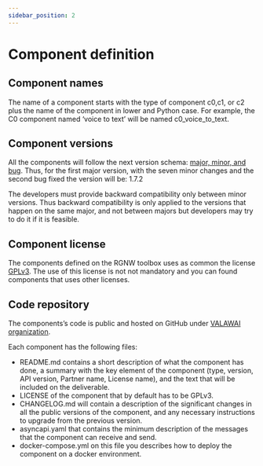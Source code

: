 ```yaml
---
sidebar_position: 2
---
```


# Component definition

## Component names

The name of a component starts with the type of component c0,c1, or c2 plus
the name of the component in lower and Python case. For example, the C0 component
named ‘voice to text’ will be named c0_voice_to_text.


## Component versions

All the components will follow the next version schema: [major, minor, and bug](https://semver.org/).
Thus, for the first major version, with the seven minor changes and the second
bug fixed the version will be: 1.7.2

The developers must provide backward compatibility only between minor versions. Thus backward compatibility is only applied to the versions that happen on the same major, and not between majors but developers may try to do it if it is feasible.


## Component license

The components defined on the RGNW toolbox uses as common the license [GPLv3](https://www.gnu.org/licenses/gpl-3.0.en.html).
The use of this license is not not mandatory and you can found components that uses other licenses.


## Code repository

The components’s code is public and hosted on GitHub under [VALAWAI organization](https://github.com/VALAWAI).

Each component has the following files:

 * README.md contains a short description of what the component has done, a summary with the key element
  of the component (type, version, API version, Partner name, License name), and the text that will be included
  on the deliverable.
 * LICENSE of the component that by default has to be GPLv3.
 * CHANGELOG.md will contain a description of the significant changes in all the public versions of the component,
  and any necessary instructions to upgrade from the previous version.
 * asyncapi.yaml that contains the minimum description of the messages that the component can receive and send.
 * docker-compose.yml on this file you describes how to deploy the component on a docker environment.
